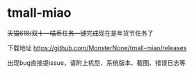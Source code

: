# tmall-miao
~~天猫618/双十一喵币任务一键完成~~现在是年货节任务了

下载地址 https://github.com/MonsterNone/tmall-miao/releases

出现bug直接提issue，请附上机型、系统版本、截图、错误日志等
